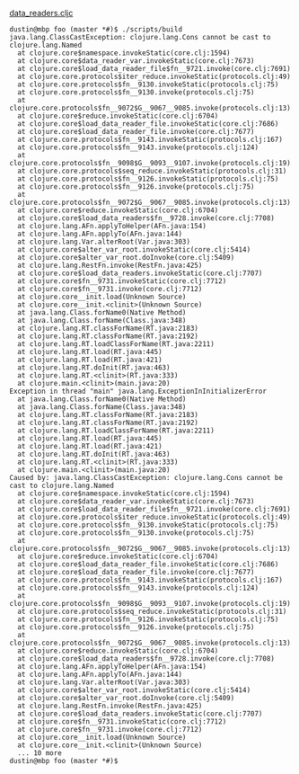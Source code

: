 [data_readers.cljc](https://github.com/dustingetz/data_readers.cljc-issue-2/blob/master/src/data_readers.cljc)


    dustin@mbp foo (master *#)$ ./scripts/build
    java.lang.ClassCastException: clojure.lang.Cons cannot be cast to clojure.lang.Named
      at clojure.core$namespace.invokeStatic(core.clj:1594)
      at clojure.core$data_reader_var.invokeStatic(core.clj:7673)
      at clojure.core$load_data_reader_file$fn__9721.invoke(core.clj:7691)
      at clojure.core.protocols$iter_reduce.invokeStatic(protocols.clj:49)
      at clojure.core.protocols$fn__9130.invokeStatic(protocols.clj:75)
      at clojure.core.protocols$fn__9130.invoke(protocols.clj:75)
      at clojure.core.protocols$fn__9072$G__9067__9085.invoke(protocols.clj:13)
      at clojure.core$reduce.invokeStatic(core.clj:6704)
      at clojure.core$load_data_reader_file.invokeStatic(core.clj:7686)
      at clojure.core$load_data_reader_file.invoke(core.clj:7677)
      at clojure.core.protocols$fn__9143.invokeStatic(protocols.clj:167)
      at clojure.core.protocols$fn__9143.invoke(protocols.clj:124)
      at clojure.core.protocols$fn__9098$G__9093__9107.invoke(protocols.clj:19)
      at clojure.core.protocols$seq_reduce.invokeStatic(protocols.clj:31)
      at clojure.core.protocols$fn__9126.invokeStatic(protocols.clj:75)
      at clojure.core.protocols$fn__9126.invoke(protocols.clj:75)
      at clojure.core.protocols$fn__9072$G__9067__9085.invoke(protocols.clj:13)
      at clojure.core$reduce.invokeStatic(core.clj:6704)
      at clojure.core$load_data_readers$fn__9728.invoke(core.clj:7708)
      at clojure.lang.AFn.applyToHelper(AFn.java:154)
      at clojure.lang.AFn.applyTo(AFn.java:144)
      at clojure.lang.Var.alterRoot(Var.java:303)
      at clojure.core$alter_var_root.invokeStatic(core.clj:5414)
      at clojure.core$alter_var_root.doInvoke(core.clj:5409)
      at clojure.lang.RestFn.invoke(RestFn.java:425)
      at clojure.core$load_data_readers.invokeStatic(core.clj:7707)
      at clojure.core$fn__9731.invokeStatic(core.clj:7712)
      at clojure.core$fn__9731.invoke(core.clj:7712)
      at clojure.core__init.load(Unknown Source)
      at clojure.core__init.<clinit>(Unknown Source)
      at java.lang.Class.forName0(Native Method)
      at java.lang.Class.forName(Class.java:348)
      at clojure.lang.RT.classForName(RT.java:2183)
      at clojure.lang.RT.classForName(RT.java:2192)
      at clojure.lang.RT.loadClassForName(RT.java:2211)
      at clojure.lang.RT.load(RT.java:445)
      at clojure.lang.RT.load(RT.java:421)
      at clojure.lang.RT.doInit(RT.java:463)
      at clojure.lang.RT.<clinit>(RT.java:333)
      at clojure.main.<clinit>(main.java:20)
    Exception in thread "main" java.lang.ExceptionInInitializerError
      at java.lang.Class.forName0(Native Method)
      at java.lang.Class.forName(Class.java:348)
      at clojure.lang.RT.classForName(RT.java:2183)
      at clojure.lang.RT.classForName(RT.java:2192)
      at clojure.lang.RT.loadClassForName(RT.java:2211)
      at clojure.lang.RT.load(RT.java:445)
      at clojure.lang.RT.load(RT.java:421)
      at clojure.lang.RT.doInit(RT.java:463)
      at clojure.lang.RT.<clinit>(RT.java:333)
      at clojure.main.<clinit>(main.java:20)
    Caused by: java.lang.ClassCastException: clojure.lang.Cons cannot be cast to clojure.lang.Named
      at clojure.core$namespace.invokeStatic(core.clj:1594)
      at clojure.core$data_reader_var.invokeStatic(core.clj:7673)
      at clojure.core$load_data_reader_file$fn__9721.invoke(core.clj:7691)
      at clojure.core.protocols$iter_reduce.invokeStatic(protocols.clj:49)
      at clojure.core.protocols$fn__9130.invokeStatic(protocols.clj:75)
      at clojure.core.protocols$fn__9130.invoke(protocols.clj:75)
      at clojure.core.protocols$fn__9072$G__9067__9085.invoke(protocols.clj:13)
      at clojure.core$reduce.invokeStatic(core.clj:6704)
      at clojure.core$load_data_reader_file.invokeStatic(core.clj:7686)
      at clojure.core$load_data_reader_file.invoke(core.clj:7677)
      at clojure.core.protocols$fn__9143.invokeStatic(protocols.clj:167)
      at clojure.core.protocols$fn__9143.invoke(protocols.clj:124)
      at clojure.core.protocols$fn__9098$G__9093__9107.invoke(protocols.clj:19)
      at clojure.core.protocols$seq_reduce.invokeStatic(protocols.clj:31)
      at clojure.core.protocols$fn__9126.invokeStatic(protocols.clj:75)
      at clojure.core.protocols$fn__9126.invoke(protocols.clj:75)
      at clojure.core.protocols$fn__9072$G__9067__9085.invoke(protocols.clj:13)
      at clojure.core$reduce.invokeStatic(core.clj:6704)
      at clojure.core$load_data_readers$fn__9728.invoke(core.clj:7708)
      at clojure.lang.AFn.applyToHelper(AFn.java:154)
      at clojure.lang.AFn.applyTo(AFn.java:144)
      at clojure.lang.Var.alterRoot(Var.java:303)
      at clojure.core$alter_var_root.invokeStatic(core.clj:5414)
      at clojure.core$alter_var_root.doInvoke(core.clj:5409)
      at clojure.lang.RestFn.invoke(RestFn.java:425)
      at clojure.core$load_data_readers.invokeStatic(core.clj:7707)
      at clojure.core$fn__9731.invokeStatic(core.clj:7712)
      at clojure.core$fn__9731.invoke(core.clj:7712)
      at clojure.core__init.load(Unknown Source)
      at clojure.core__init.<clinit>(Unknown Source)
      ... 10 more
    dustin@mbp foo (master *#)$